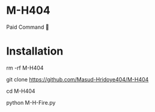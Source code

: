 # M-H404
Paid Command 🥱
# Installation 

rm -rf M-H404

git clone https://github.com/Masud-Hridoye404/M-H404

cd M-H404

python M-H-Fire.py
